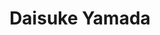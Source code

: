 ---
role: Research Associate
bio: Daisuke obtained his medical degree from Fukui University in Japan and underwent initial training at the Japanese Red Cross Medical Center in Tokyo. He then completed radiology training at both the Japanese Red Cross Medical Center and St. Luke's International Hospital. In 2023, he finished his PhD in medical science program at Jikei University School of Medicine. His main research themes are imaging diagnostics for thoracic diseases, such as lung cancer and interstitial pneumonia. In 2024, he was awarded a Research Abroad Fellowship by the Astellas Foundation for Research on Metabolic Disorders and is currently working at the Centre for Medical Image Computing at University College London, focusing on CT imaging for thoracic diseases. He has co-authored over 15 papers and over 50 books on imaging diagnostics. He has received several awards both domestically and internationally. In 2020, he was awarded the Magna cum laude from the Radiological Society of North America (RSNA). He is a Japanese radiologist who aspires to contribute to the advancement of thoracic imaging diagnostics worldwide.
interests:
  - Diagnostic imaging
  - Repiratory medicine
  - Medical Image Analysis

social:
  - icon: envelope
    icon_pack: fas
    link: 'mailto:ucacdya@ucl.ac.uk'
  - icon: envelope1
    icon_pack: fab
    link: https://researchmap.jp/dsyama?lang=en
organizations:
  - name: University College London
    url: ""
education:
  courses:
    - course: PhD in medical science
      institution: Jikei University School of Medicine
      year: 2023
    - course: MD
      institution: Fukui university
      year: 2013
      
superuser: false
user_groups:
  - Core
highlight_name: true
title: Daisuke Yamada
email: ""
---